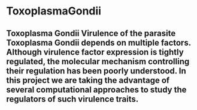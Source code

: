 # ToxoplasmaGondii

## Toxoplasma Gondii Virulence of the parasite Toxoplasma Gondii depends on multiple factors. Although virulence factor expression is tightly regulated, the molecular mechanism controlling their regulation has been poorly understood. In this project we are taking the advantage of several computational approaches to study the regulators of such virulence traits. 